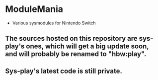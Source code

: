 # ModuleMania
- Various sysmodules for Nintendo Switch

## The sources hosted on this repository are sys-play's ones, which will get a big update soon, and will probably be renamed to "hbw:play".
## Sys-play's latest code is still private.
